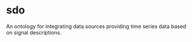 # sdo
An ontology for integrating data sources providing time series data based on signal descriptions.

